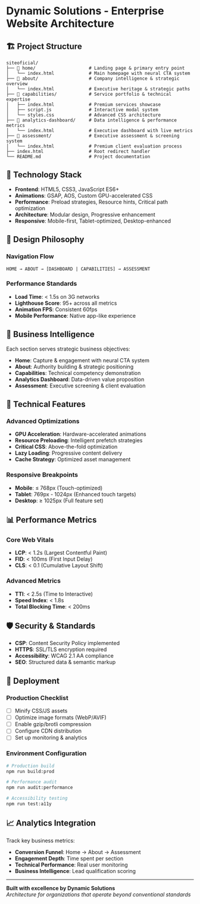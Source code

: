 # Dynamic Solutions - Enterprise Website Architecture

## 🏗️ Project Structure

```
siteoficial/
├── 📁 home/                    # Landing page & primary entry point
│   └── index.html             # Main homepage with neural CTA system
├── 📁 about/                   # Company intelligence & strategic overview  
│   └── index.html             # Executive heritage & strategic paths
├── 📁 capabilities/            # Service portfolio & technical expertise
│   ├── index.html             # Premium services showcase
│   ├── script.js              # Interactive modal system
│   └── styles.css             # Advanced CSS architecture
├── 📁 analytics-dashboard/     # Data intelligence & performance metrics
│   └── index.html             # Executive dashboard with live metrics
├── 📁 assessment/              # Executive assessment & screening system
│   └── index.html             # Premium client evaluation process
├── index.html                 # Root redirect handler
└── README.md                  # Project documentation
```

## 🚀 Technology Stack

- **Frontend**: HTML5, CSS3, JavaScript ES6+
- **Animations**: GSAP, AOS, Custom GPU-accelerated CSS
- **Performance**: Preload strategies, Resource hints, Critical path optimization
- **Architecture**: Modular design, Progressive enhancement
- **Responsive**: Mobile-first, Tablet-optimized, Desktop-enhanced

## 📐 Design Philosophy

### Navigation Flow
```
HOME → ABOUT → [DASHBOARD | CAPABILITIES] → ASSESSMENT
```

### Performance Standards
- **Load Time**: < 1.5s on 3G networks
- **Lighthouse Score**: 95+ across all metrics  
- **Animation FPS**: Consistent 60fps
- **Mobile Performance**: Native app-like experience

## 🎯 Business Intelligence

Each section serves strategic business objectives:

- **Home**: Capture & engagement with neural CTA system
- **About**: Authority building & strategic positioning  
- **Capabilities**: Technical competency demonstration
- **Analytics Dashboard**: Data-driven value proposition
- **Assessment**: Executive screening & client evaluation

## 🔧 Technical Features

### Advanced Optimizations
- **GPU Acceleration**: Hardware-accelerated animations
- **Resource Preloading**: Intelligent prefetch strategies
- **Critical CSS**: Above-the-fold optimization
- **Lazy Loading**: Progressive content delivery
- **Cache Strategy**: Optimized asset management

### Responsive Breakpoints
- **Mobile**: ≤ 768px (Touch-optimized)
- **Tablet**: 769px - 1024px (Enhanced touch targets)
- **Desktop**: ≥ 1025px (Full feature set)

## 📊 Performance Metrics

### Core Web Vitals
- **LCP**: < 1.2s (Largest Contentful Paint)
- **FID**: < 100ms (First Input Delay)  
- **CLS**: < 0.1 (Cumulative Layout Shift)

### Advanced Metrics
- **TTI**: < 2.5s (Time to Interactive)
- **Speed Index**: < 1.8s
- **Total Blocking Time**: < 200ms

## 🛡️ Security & Standards

- **CSP**: Content Security Policy implemented
- **HTTPS**: SSL/TLS encryption required
- **Accessibility**: WCAG 2.1 AA compliance
- **SEO**: Structured data & semantic markup

## 🚢 Deployment

### Production Checklist
- [ ] Minify CSS/JS assets
- [ ] Optimize image formats (WebP/AVIF)
- [ ] Enable gzip/brotli compression  
- [ ] Configure CDN distribution
- [ ] Set up monitoring & analytics

### Environment Configuration
```bash
# Production build
npm run build:prod

# Performance audit
npm run audit:performance

# Accessibility testing  
npm run test:a11y
```

## 📈 Analytics Integration

Track key business metrics:
- **Conversion Funnel**: Home → About → Assessment
- **Engagement Depth**: Time spent per section
- **Technical Performance**: Real user monitoring
- **Business Intelligence**: Lead qualification scoring

---

**Built with excellence by Dynamic Solutions**  
*Architecture for organizations that operate beyond conventional standards*

